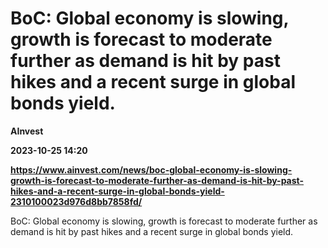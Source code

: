 # BoC: Global economy is slowing, growth is forecast to moderate further as demand is hit by past hikes and a recent surge in global bonds yield.
**AInvest**

**2023-10-25 14:20**

**https://www.ainvest.com/news/boc-global-economy-is-slowing-growth-is-forecast-to-moderate-further-as-demand-is-hit-by-past-hikes-and-a-recent-surge-in-global-bonds-yield-2310100023d976d8bb7858fd/**

BoC: Global economy is slowing, growth is forecast to moderate further as demand is hit by past hikes and a recent surge in global bonds yield.